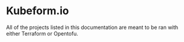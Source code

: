 # Kubeform.io

All of the projects listed in this documentation are meant to be ran with either Terraform or Opentofu.

